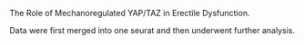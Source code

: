 The Role of Mechanoregulated YAP/TAZ in Erectile Dysfunction.



Data were first merged into one seurat and then underwent further analysis.
